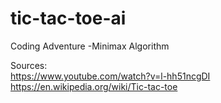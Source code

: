 # tic-tac-toe-ai
Coding Adventure -Minimax Algorithm

Sources:<br>
https://www.youtube.com/watch?v=l-hh51ncgDI <br>
https://en.wikipedia.org/wiki/Tic-tac-toe
